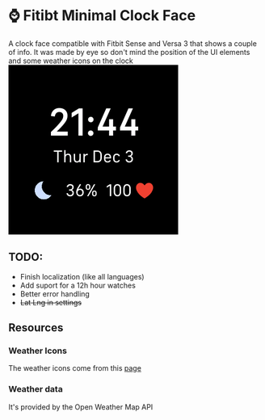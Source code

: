 # ⌚ Fitibt Minimal Clock Face
A clock face compatible with Fitbit Sense and Versa 3 that shows a couple of info. It was made by eye so don't mind the position of the UI elements and some weather icons on the clock  
![image](face.png)

## TODO:
- Finish localization (like all languages)
- Add suport for a 12h hour watches
- Better error handling
- ~~Lat Lng in settings~~



## Resources

### Weather Icons
The weather icons come from this [page](https://www.deviantart.com/ncrystal/art/Google-Now-Weather-Icons-597652261) 

### Weather data
It's provided by the Open Weather Map API